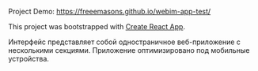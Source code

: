 Project Demo: https://freeemasons.github.io/webim-app-test/

This project was bootstrapped with [Create React App](https://github.com/facebook/create-react-app).

Интерфейс представляет собой одностраничное веб-приложение с несколькими секциями. Приложение оптимизировано под мобильные устройства.
